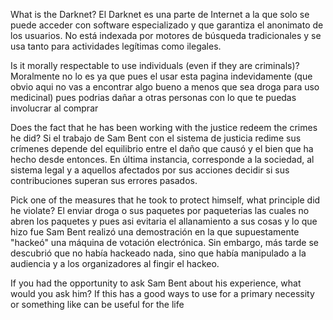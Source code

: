 What is the Darknet?
El Darknet es una parte de Internet a la que solo se puede acceder con software especializado y que garantiza el anonimato de los usuarios. 
No está indexada por motores de búsqueda tradicionales y se usa tanto para actividades legítimas como ilegales.

Is it morally respectable to use individuals (even if they are criminals)?
Moralmente no lo es ya que pues el usar esta pagina indevidamente (que obvio aqui no vas a encontrar algo bueno a menos que sea droga para uso medicinal)
pues podrias dañar a otras personas con lo que te puedas involucrar al comprar

Does the fact that he has been working with the justice redeem the crimes he did?
Si el trabajo de Sam Bent con el sistema de justicia redime sus crímenes depende del equilibrio entre el daño que causó y el bien que ha hecho desde entonces.
En última instancia, corresponde a la sociedad, al sistema legal y a aquellos afectados por sus acciones decidir si sus contribuciones superan sus errores pasados.

Pick one of the measures that he took to protect himself, what principle did he violate?
El enviar droga o sus paquetes por paqueterias las cuales no abren los paquetes y pues asi evitaria el allanamiento a sus cosas y lo que hizo fue
Sam Bent realizó una demostración en la que supuestamente "hackeó" una máquina de votación electrónica. Sin embargo, más tarde se descubrió que no había hackeado nada,
sino que había manipulado a la audiencia y a los organizadores al fingir el hackeo.

If you had the opportunity to ask Sam Bent about his experience, what would you ask him?
If this has a good ways to use for a primary necessity or something like can be useful for the life
